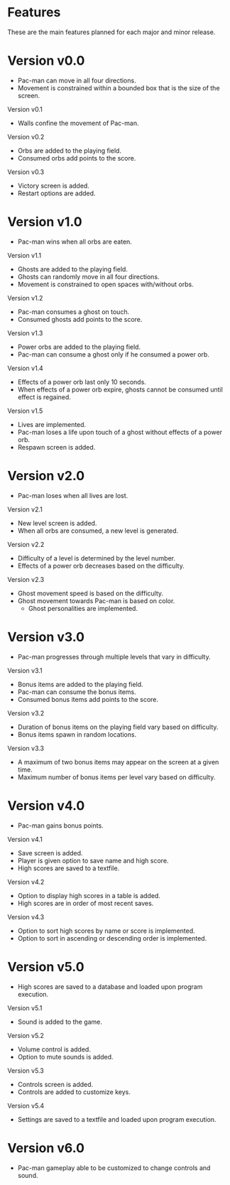 Features
========

These are the main features planned for each major and minor release.

Version v0.0
============

* Pac-man can move in all four directions.
* Movement is constrained within a bounded box that is the size of the screen.

Version v0.1  
* Walls confine the movement of Pac-man.

Version v0.2

* Orbs are added to the playing field.
* Consumed orbs add points to the score.

Version v0.3

* Victory screen is added.
* Restart options are added.

Version v1.0
============

* Pac-man wins when all orbs are eaten.

Version v1.1

* Ghosts are added to the playing field.
* Ghosts can randomly move in all four directions.
* Movement is constrained to open spaces with/without orbs.

Version v1.2

* Pac-man consumes a ghost on touch.
* Consumed ghosts add points to the score.

Version v1.3

* Power orbs are added to the playing field.
* Pac-man can consume a ghost only if he consumed a power orb.

Version v1.4

* Effects of a power orb last only 10 seconds.
* When effects of a power orb expire, ghosts cannot be consumed until effect is regained.

Version v1.5

* Lives are implemented.
* Pac-man loses a life upon touch of a ghost without effects of a power orb.
* Respawn screen is added.

Version v2.0
============

* Pac-man loses when all lives are lost.

Version v2.1

* New level screen is added.
* When all orbs are consumed, a new level is generated.

Version v2.2

* Difficulty of a level is determined by the level number.
* Effects of a power orb decreases based on the difficulty.

Version v2.3

* Ghost movement speed is based on the difficulty.
* Ghost movement towards Pac-man is based on color.
  * Ghost personalities are implemented.

Version v3.0
============

* Pac-man progresses through multiple levels that vary in difficulty.

Version v3.1

* Bonus items are added to the playing field.
* Pac-man can consume the bonus items.
* Consumed bonus items add points to the score.

Version v3.2

* Duration of bonus items on the playing field vary based on difficulty.
* Bonus items spawn in random locations.

Version v3.3

* A maximum of two bonus items may appear on the screen at a given time.
* Maximum number of bonus items per level vary based on difficulty.

Version v4.0
============

* Pac-man gains bonus points.

Version v4.1

* Save screen is added.
* Player is given option to save name and high score.
* High scores are saved to a textfile.

Version v4.2

* Option to display high scores in a table is added.
* High scores are in order of most recent saves.

Version v4.3

* Option to sort high scores by name or score is implemented.
* Option to sort in ascending or descending order is implemented.

Version v5.0
============

* High scores are saved to a database and loaded upon program execution.

Version v5.1

* Sound is added to the game.

Version v5.2

* Volume control is added.
* Option to mute sounds is added.

Version v5.3

* Controls screen is added.
* Controls are added to customize keys.

Version v5.4

* Settings are saved to a textfile and loaded upon program execution.

Version v6.0
============

* Pac-man gameplay able to be customized to change controls and sound.
